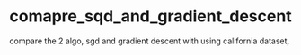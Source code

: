 # comapre_sqd_and_gradient_descent
compare the 2 algo, sgd and gradient descent with using california dataset, 
